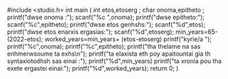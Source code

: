 #include <studio.h>
int main
(
int etos,etoserg ;
char onoma,epitheto ;
printf("dwse onoma :");
scanf("%c ",onoma);
printf("dwse epitheto:");
scanf("%c",epitheto);
printf("dwse etos genhshs:");
scanf("%d",etos);
printf("dwse etos enarxis ergasias:");
scanf("%d",etoserg);
min_years=65-(2022-etos);
worked_years=min_years+ (etos-etoserg)
printf("kyrie/a ");
printf("%c",onoma);
printf("%c",epitheto);
printf("tha thelame na sas enhmerwsoume ta exhs\n");
printf("ta elaxista eth poy apaitountai gia th syntaxiotodhsh sas einai :");
printf("%d",min_years)
printf("ta xronia pou tha exete ergastei einai:");
printf("%d",worked_years);
return 0;
)



